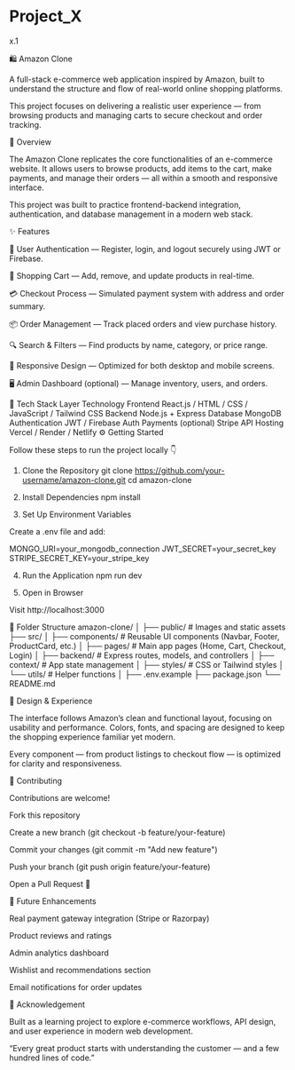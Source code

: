 # Project_X
x.1

🛍️ Amazon Clone

A full-stack e-commerce web application inspired by Amazon, built to understand the structure and flow of real-world online shopping platforms.

This project focuses on delivering a realistic user experience — from browsing products and managing carts to secure checkout and order tracking.

🚀 Overview

The Amazon Clone replicates the core functionalities of an e-commerce website.
It allows users to browse products, add items to the cart, make payments, and manage their orders — all within a smooth and responsive interface.

This project was built to practice frontend-backend integration, authentication, and database management in a modern web stack.

✨ Features

🧾 User Authentication — Register, login, and logout securely using JWT or Firebase.

🛒 Shopping Cart — Add, remove, and update products in real-time.

💳 Checkout Process — Simulated payment system with address and order summary.

📦 Order Management — Track placed orders and view purchase history.

🔍 Search & Filters — Find products by name, category, or price range.

📱 Responsive Design — Optimized for both desktop and mobile screens.

🖥️ Admin Dashboard (optional) — Manage inventory, users, and orders.

🧠 Tech Stack
Layer	Technology
Frontend	React.js / HTML / CSS / JavaScript / Tailwind CSS
Backend	Node.js + Express
Database	MongoDB
Authentication	JWT / Firebase Auth
Payments (optional)	Stripe API
Hosting	Vercel / Render / Netlify
⚙️ Getting Started

Follow these steps to run the project locally 👇

1. Clone the Repository
git clone https://github.com/your-username/amazon-clone.git
cd amazon-clone

2. Install Dependencies
npm install

3. Set Up Environment Variables

Create a .env file and add:

MONGO_URI=your_mongodb_connection
JWT_SECRET=your_secret_key
STRIPE_SECRET_KEY=your_stripe_key

4. Run the Application
npm run dev

5. Open in Browser

Visit http://localhost:3000

📁 Folder Structure
amazon-clone/
│
├── public/             # Images and static assets
├── src/
│   ├── components/     # Reusable UI components (Navbar, Footer, ProductCard, etc.)
│   ├── pages/          # Main app pages (Home, Cart, Checkout, Login)
│   ├── backend/        # Express routes, models, and controllers
│   ├── context/        # App state management
│   ├── styles/         # CSS or Tailwind styles
│   └── utils/          # Helper functions
│
├── .env.example
├── package.json
└── README.md

🎨 Design & Experience

The interface follows Amazon’s clean and functional layout, focusing on usability and performance.
Colors, fonts, and spacing are designed to keep the shopping experience familiar yet modern.

Every component — from product listings to checkout flow — is optimized for clarity and responsiveness.

🤝 Contributing

Contributions are welcome!

Fork this repository

Create a new branch (git checkout -b feature/your-feature)

Commit your changes (git commit -m "Add new feature")

Push your branch (git push origin feature/your-feature)

Open a Pull Request 🚀

🔮 Future Enhancements

Real payment gateway integration (Stripe or Razorpay)

Product reviews and ratings

Admin analytics dashboard

Wishlist and recommendations section

Email notifications for order updates

💫 Acknowledgement

Built as a learning project to explore e-commerce workflows, API design, and user experience in modern web development.

“Every great product starts with understanding the customer — and a few hundred lines of code.”

